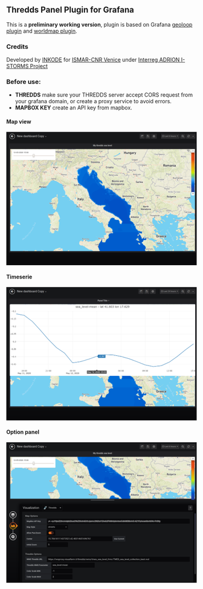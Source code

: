 ## Thredds Panel Plugin for Grafana

This is a **preliminary working version**, plugin is based on Grafana [geoloop plugin](https://grafana.com/grafana/plugins/citilogics-geoloop-panel) and  [worldmap plugin](https://grafana.com/grafana/plugins/grafana-worldmap-panel/installation).

### Credits
Developed by [INKODE](https://inkode.it) for [ISMAR-CNR Venice](http://www.ismar.cnr.it/) under [Interreg ADRION I-STORMS Project](https://iws.seastorms.eu/)

### Before use:
- **THREDDS** make sure your THREDDS server accept CORS request from your grafana domain, or create a proxy service to avoid errors.
- **MAPBOX KEY** create an API key from mapbox.

#### Map view
![MAP](dist/images/MAP.png)

#### Timeserie
![TIMESERIE](dist/images/TIMESERIE.png)

#### Option panel
![OPTIONS](dist/images/OPTIONS.png)